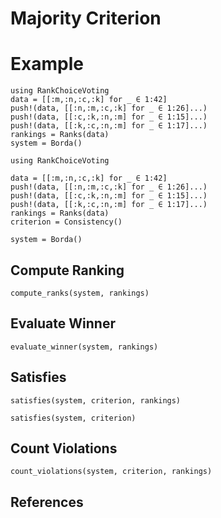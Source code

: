 # Majority Criterion

# Example

```@setup majority_criterion
using RankChoiceVoting
data = [[:m,:n,:c,:k] for _ ∈ 1:42]
push!(data, [[:n,:m,:c,:k] for _ ∈ 1:26]...)
push!(data, [[:c,:k,:n,:m] for _ ∈ 1:15]...)
push!(data, [[:k,:c,:n,:m] for _ ∈ 1:17]...)
rankings = Ranks(data)
system = Borda()
```

```@example majority_criterion
using RankChoiceVoting 

data = [[:m,:n,:c,:k] for _ ∈ 1:42]
push!(data, [[:n,:m,:c,:k] for _ ∈ 1:26]...)
push!(data, [[:c,:k,:n,:m] for _ ∈ 1:15]...)
push!(data, [[:k,:c,:n,:m] for _ ∈ 1:17]...)
rankings = Ranks(data)
criterion = Consistency()

system = Borda()
```

## Compute Ranking


```@example majority_criterion
compute_ranks(system, rankings)
```

## Evaluate Winner

```@example majority_criterion
evaluate_winner(system, rankings)
```

## Satisfies

```@example majority_criterion
satisfies(system, criterion, rankings)
```

```@example majority_criterion
satisfies(system, criterion)
```

## Count Violations

```@example majority_criterion
count_violations(system, criterion, rankings)
```

## References
 